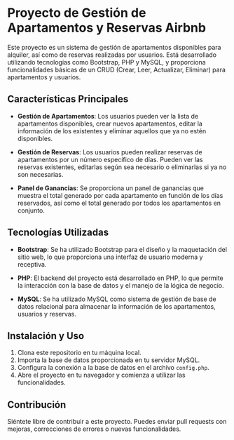 # Proyecto de Gestión de Apartamentos y Reservas Airbnb

Este proyecto es un sistema de gestión de apartamentos disponibles para alquiler, así como de reservas realizadas por usuarios. Está desarrollado utilizando tecnologías como Bootstrap, PHP y MySQL, y proporciona funcionalidades básicas de un CRUD (Crear, Leer, Actualizar, Eliminar) para apartamentos y usuarios.

## Características Principales

- **Gestión de Apartamentos**: Los usuarios pueden ver la lista de apartamentos disponibles, crear nuevos apartamentos, editar la información de los existentes y eliminar aquellos que ya no estén disponibles.

- **Gestión de Reservas**: Los usuarios pueden realizar reservas de apartamentos por un número específico de días. Pueden ver las reservas existentes, editarlas según sea necesario o eliminarlas si ya no son necesarias.

- **Panel de Ganancias**: Se proporciona un panel de ganancias que muestra el total generado por cada apartamento en función de los días reservados, así como el total generado por todos los apartamentos en conjunto.

## Tecnologías Utilizadas

- **Bootstrap**: Se ha utilizado Bootstrap para el diseño y la maquetación del sitio web, lo que proporciona una interfaz de usuario moderna y receptiva.

- **PHP**: El backend del proyecto está desarrollado en PHP, lo que permite la interacción con la base de datos y el manejo de la lógica de negocio.

- **MySQL**: Se ha utilizado MySQL como sistema de gestión de base de datos relacional para almacenar la información de los apartamentos, usuarios y reservas.

## Instalación y Uso

1. Clona este repositorio en tu máquina local.
2. Importa la base de datos proporcionada en tu servidor MySQL.
3. Configura la conexión a la base de datos en el archivo `config.php`.
4. Abre el proyecto en tu navegador y comienza a utilizar las funcionalidades.

## Contribución

Siéntete libre de contribuir a este proyecto. Puedes enviar pull requests con mejoras, correcciones de errores o nuevas funcionalidades.
